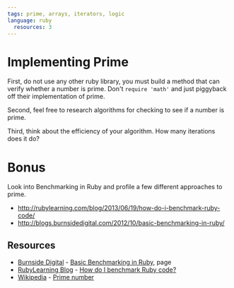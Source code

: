 ```yaml
---
tags: prime, arrays, iterators, logic
language: ruby
  resources: 3
---
```


# Implementing Prime

First, do not use any other ruby library, you must build a method that can verify whether a number is prime. Don't `require 'math'` and just piggyback off their implementation of prime.

Second, feel free to research algorithms for checking to see if a number is prime.

Third, think about the efficiency of your algorithm. How many iterations does it do?

# Bonus

Look into Benchmarking in Ruby and profile a few different approaches to prime.

- http://rubylearning.com/blog/2013/06/19/how-do-i-benchmark-ruby-code/
- http://blogs.burnsidedigital.com/2012/10/basic-benchmarking-in-ruby/


## Resources
* [Burnside Digital](http://blogs.burnsidedigital.com/) - [Basic Benchmarking in Ruby](http://rubylearning.com/blog/2013/06/19/how-do-i-benchmark-ruby-code/), page 
* [RubyLearning Blog](http://rubylearning.com/blog/) - [How do I benchmark Ruby code?](http://rubylearning.com/blog/2013/06/19/how-do-i-benchmark-ruby-code/)
* [Wikipedia](http://en.wikipedia.org/) - [Prime number](http://en.wikipedia.org/wiki/Prime_number)
